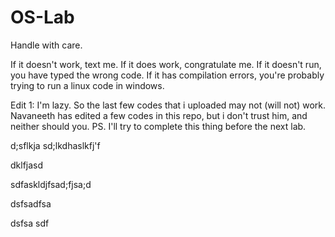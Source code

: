 # OS-Lab

Handle with care.

If it doesn't work, text me. If it does work, congratulate me. If it doesn't run, you have typed the wrong code. If it has compilation errors, you're probably trying to run a linux code in windows.


Edit 1: I'm lazy. So the last few codes that i uploaded may not (will not) work. Navaneeth has edited a few codes in this repo, but i don't trust him, and neither should you.
PS. I'll try to complete this thing before the next lab.

d;sflkja sd;lkdhaslkfj'f

dklfjasd

sdfaskldjfsad;fjsa;d 

dsfsadfsa

dsfsa
sdf
